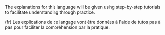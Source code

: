 The explanations for this language will be given using step-by-step tutorials to facilitate understanding through practice.

(fr)
Les explications de ce langage vont être données à l'aide de tutos pas à pas pour faciliter la compréhension par la pratique.
